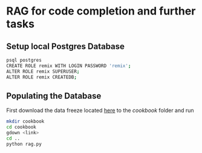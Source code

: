 # RAG for code completion and further tasks


## Setup local Postgres Database
```bash
psql postgres 
CREATE ROLE remix WITH LOGIN PASSWORD 'remix';
ALTER ROLE remix SUPERUSER;
ALTER ROLE remix CREATEDB;

```


## Populating the Database
First download the data freeze located [here](https://drive.google.com/file/d/1IS2vf6rAyaXNnjNZi3Z_Vjc1wpiK7Gyt/view?usp=share_link) to the *cookbook* folder and run 

```bash 
mkdir cookbook
cd cookbook
gdown <link>
cd ..
python rag.py
```
